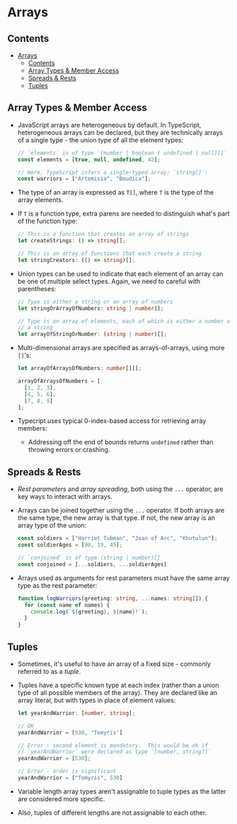 # Arrays

## Contents
<!-- TOC -->
* [Arrays](#arrays)
  * [Contents](#contents)
  * [Array Types & Member Access](#array-types--member-access)
  * [Spreads & Rests](#spreads--rests)
  * [Tuples](#tuples)
<!-- TOC -->


## Array Types & Member Access

- JavaScript arrays are heterogeneous by default.  In TypeScript, heterogeneous
  arrays can be declared, but they are technically arrays of a single type - the
  union type of all the element types:

    ```typescript
    // `elements` is of type `(number | boolean | undefined | null)[]`
    const elements = [true, null, undefined, 42];

    // Here, TypeScript infers a single-typed array: `string[]`:
    const warriors = ["Artemisia", "Boudica"];
    ```

- The type of an array is expressed as `T[]`, where `T` is the type of the array
  elements.

- If `T` is a function type, extra parens are needed to distinguish what's part
  of the function type:

    ```typescript
    // This is a function that creates an array of strings
    let createStrings: () => string[];

    // This is an array of functions that each create a string
    let stringCreators: (() => string)[];
    ```

- Union types can be used to indicate that each element of an array can be one
  of multiple select types.  Again, we need to careful with parentheses:

    ```typescript
    // Type is either a string or an array of numbers
    let stringOrArrayOfNumbers: string | number[];

    // Type is an array of elements, each of which is either a number or
    // a string
    let arrayOfStringOrNumber: (string | number)[];
    ```

- Multi-dimensional arrays are specified as arrays-of-arrays, using more `[]`'s:

    ```typescript
    let arrayOfArraysOfNumbers: number[][];

    arrayOfArraysOfNumbers = [
      [1, 2, 3],
      [4, 5, 6],
      [7, 8, 9]
    ];
    ```

- Typecript uses typical 0-index-based access for retrieving array members:
    - Addressing off the end of bounds returns `undefined` rather than throwing
      errors or crashing.


## Spreads & Rests

- _Rest parameters_ and _array spreading_, both using the `...` operator, are
  key ways to interact with arrays.

- Arrays can be joined together using the `...` operator.  If both arrays are
  the same type, the new array is that type.  If not, the new array is an array
  type of the union:

    ```typescript
    const soldiers = ["Harriet Tubman", "Joan of Arc", "Khutulun"];
    const soldierAges = [90, 19, 45];

    // `conjoined` is of type (string | number)[]
    const conjoined = [...soldiers, ...soldierAges]
    ```

- Arrays used as arguments for rest parameters must have the same array type as
  the rest parameter:

    ```typescript
    function logWarriors(greeting: string, ...names: string[]) {
      for (const name of names) {
        console.log(`${greeting}, ${name}!`);
      }
    }
    ```


## Tuples

- Sometimes, it's useful to have an array of a fixed size - commonly referred to
  as a _tuple_.

- Tuples have a specific known type at each index (rather than a union type of
  all possible members of the array).  They are declared like an array literal,
  but with types in place of element values:

    ```typescript
    let yearAndWarrior: [number, string];

    // OK
    yearAndWarrior = [530, "Tomyris"]

    // Error - second element is mandatory.  This would be ok if
    // `yearAndWarrior` were declared as type `[number, string?]`
    yearAndWarrior = [530];

    // Error - order is significant
    yearAndWarrior = ["Tomyris", 530]
    ```

- Variable length array types aren't assignable to tuple types as the latter are
  considered more specific.

- Also, tuples of different lengths are not assignable to each other.



<!-- References -->
